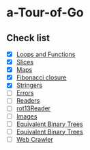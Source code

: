# a-Tour-of-Go

## Check list

- [x] [Loops and Functions](https://go-tour-jp.appspot.com/flowcontrol/8)
- [x] [Slices](https://go-tour-jp.appspot.com/moretypes/18)
- [x] [Maps](https://go-tour-jp.appspot.com/moretypes/23)
- [x] [Fibonacci closure](https://go-tour-jp.appspot.com/moretypes/26)
- [x] [Stringers](https://go-tour-jp.appspot.com/methods/18)
- [ ] [Errors](https://go-tour-jp.appspot.com/methods/20)
- [ ] [Readers](https://go-tour-jp.appspot.com/methods/22)
- [ ] [rot13Reader](https://go-tour-jp.appspot.com/methods/23)
- [ ] [Images](https://go-tour-jp.appspot.com/methods/25)
- [ ] [Equivalent Binary Trees](https://go-tour-jp.appspot.com/concurrency/7)
- [ ] [Equivalent Binary Trees](https://go-tour-jp.appspot.com/concurrency/8)
- [ ] [Web Crawler](https://go-tour-jp.appspot.com/concurrency/10)
